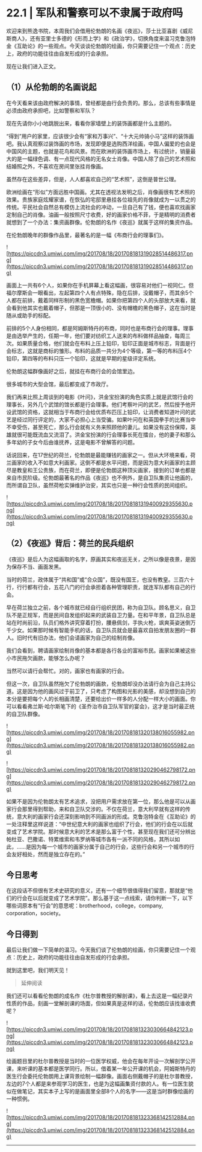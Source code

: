 # 22.1 | 军队和警察可以不隶属于政府吗

欢迎来到熊逸书院，本周我们会借用伦勃朗的名画《夜巡》，莎士比亚喜剧《威尼斯商人》，还有亚里士多德的《形而上学》和《政治学》，切换角度来温习克鲁泡特金《互助论》的一些观点。今天谈谈伦勃朗的绘画，你只需要记住一个观点：历史上，政府的功能往往由自发形成的行会承担。

现在让我们进入正文。

## （1）从伦勃朗的名画说起

在今天看来该由政府解决的事情，曾经都是由行会负责的。那么，总该有些事情是必须由政府承担吧，比如警察和军队？

现在先请你小小地跳脱出来，看看你家墙壁上的装饰画都是什么主题的。

“得到”用户的家里，应该很少会有“家和万事兴”、“十大元帅骑小马”这样的装饰画吧。我认真观察过装饰画的市场，发现即便是选购西洋绘画，中国人偏爱的也会是中国风的主题，也就是花鸟和风景。而在欧洲的装饰画市场上，有过统计，销量最大的是一幅绿色调、有一点现代风格的无名女士肖像。中国人除了自己的艺术照和结婚照之外，不喜欢在房间里张挂肖像画。

虽然存在这些差异，但是，人人都喜欢自己的“艺术照”，这倒是普世公理。

欧洲绘画在“形似”方面远胜中国画。尤其在透视法发明之后，肖像画很有艺术照的效果。贵族家庭炫耀家谱，在恢弘的宅邸里悬挂各位祖先的肖像就成为一以贯之的传统。平民社会自然总有模仿上流社会的冲动，一旦自己有了钱，便也喜欢找画家定制自己的肖像。油画一般按照尺寸收费，好的画家价格不菲，于是精明的消费者就想到了一个办法：集资画群像。伦勃朗的名作《夜巡》就属于这样的集资作品。

在伦勃朗晚年的群像作品里，最著名的是一幅《布商行会的理事们》。

![https://piccdn3.umiwi.com/img/201708/18/201708181319028514486317.png](https://piccdn3.umiwi.com/img/201708/18/201708181319028514486317.png)

画面上一共有6个人，如果你在手机屏幕上看这幅画，很容易对他们一视同仁。但福尔摩斯会一眼看出，左起第四个人有点特殊，隐在后排，没戴帽子，而其余5个人都在前排，戴着同样形制的黑色宽檐帽。如果你把第四个人的头部放大来看，就会看到他其实也戴着帽子，但那是一顶很小的、没有帽檐的黑色帽子，这在当时是随从或助手的标配。

前排的5个人身份相同，都是阿姆斯特丹的布商，同时也是布商行会的理事。理事是由选举产生的，任期一年，他们要对纺织工人送来的布料做样品抽查，每周三次。如果质量合格，他们就会在布料上压上铅印，铅印正面是城市标志，背面是行会标志，这就是商标的雏形。布料的品质一共分为4个等级，第一等的布料压4个铅印，第四等的布料只压一个铅印，这就是早期的星级评定系统。

伦勃朗这幅群像画好之后，就挂在布商行会的会馆里边。

很多城市的大型会馆，最后都变成了市政厅。

我们再来比照上周谈到的电影《叶问》，洪金宝扮演的角色实质上就是武馆行会的理事长，另外几个武馆的馆长都是行会理事。他们考察叶问的武艺，然后授予他开设武馆的资格，这就相当于布商行会给优质布匹压上铅印，让消费者知道叶问的武艺是经过同行评定的，大家不必担心上当受骗。如果叶问在和英国拳手的比赛当中不幸受伤，甚至死亡，那么行会就有义务来照顾他的妻儿。如果没有这份保障，英雄就很可能既流血又流泪了。洪金宝扮演的行会理事长死在擂台，他的妻子和那么多年幼的子女今后由谁抚养，这是电影不曾解答的问题。

话说回来，在17世纪的荷兰，伦勃朗是最能赚钱的画家之一。但从大环境来看，荷兰画家的收入不如意大利画家。这倒不都是水平问题，而是因为意大利画家的主顾尽是教皇和王公贵族，而在荷兰，即便是伦勃朗这种顶尖画家，接到的订单也都是来自市民阶级。伦勃朗最著名的作品《夜巡》也不例外，是自卫队集资让他画的，而所谓自卫队，虽然荷枪实弹维护治安，其实也只是一种行会性质的民间组织。

![https://piccdn3.umiwi.com/img/201708/18/201708181319400929355630.png](https://piccdn3.umiwi.com/img/201708/18/201708181319400929355630.png)

## （2）《夜巡》背后：荷兰的民兵组织

《夜巡》是后人为这幅画取的名字，原画其实和夜巡无关，之所以像是夜景，是因为保存不当、画面发黑。

当时的荷兰，政体属于“共和国”或“合众国”，既没有国王，也没有教皇。三百六十行，行行都有行会，五花八门的行会承担着各种管理职责，就连军队都有自己的行会。

早在荷兰独立之前，各个城市就已经自行组织民团，称为自卫队。顾名思义，自卫队不是正规军，而是民间自发组织起来的武装自卫力量。在和平年景，自卫队总是站在时尚前沿，队员们格外讲究穿着打扮，腰悬佩剑，手执火枪，飒爽英姿迷倒万千少女。如果那时候有智能手机的话，自卫队员就会是最喜欢自拍发朋友圈的一群人。旧时代有旧办法，他们会请画家为自己的绘制肖像。

我们会看到，聘请画家绘制肖像的基本都是各行各业的富裕市民。画家如果被这些小市民拖欠画款，能够怎么办呢？

当然可以请行会帮忙。对的，画家也有画家的行会。

但这一次，自卫队虽然拖欠了伦勃朗的画款，伦勃朗却没办法请行会为自己主持公道。这是因为他的画风过于前卫了，只考虑了构图和光影的美感，却没想到自己的本分是要把每个人的长相画清楚，还要给出价一样多的人分配一样大小的画面。你可以看看弗兰斯·哈尔斯笔下的《圣乔治市自卫队军官的宴会》，这才是当时最正统的自卫队群像。

![https://piccdn3.umiwi.com/img/201708/18/201708181320138016055982.png](https://piccdn3.umiwi.com/img/201708/18/201708181320138016055982.png)

![https://piccdn3.umiwi.com/img/201708/18/201708181320290462798172.png](https://piccdn3.umiwi.com/img/201708/18/201708181320290462798172.png)

如果不是因为伦勃朗太有艺术追求，没把用户需求放在第一位，那么他是可以从画家行会那里得到帮助，来和自卫队交涉的。不仅在荷兰，意大利早就有这样的传统，意大利的画家行会还深刻影响到不同画派的形成。克鲁泡特金在《互助论》的一处注释里这样说道：“中世纪意大利的画家也组织了行会，他们的行会在以后就变成了艺术学院。那时候意大利的艺术是那么富于个性，甚至现在我们还可分辨出帕杜亚、巴撒诺、特累维索和韦罗纳等城市各有一派不同的风格，其所以如此，……是因为每一个城市的画家分属于自己的行会，这些行会和另一个城市的行会友好相处，然而是独立存在的。”

## 今日思考

在这段话不但很有艺术史研究的意义，还有一个细节很值得我们留意，那就是“他们的行会在以后就变成了艺术学院”。那么基于这一点线索，请你判断一下，以下哪些词原本有“行会”的意思呢：brotherhood，college，company, corporation，society。

## 今日得到

最后让我们做一下简单的温习。今天我们谈了伦勃朗的绘画，你只需要记住一个观点：历史上，政府的功能往往由自发形成的行会承担。

就到这里吧，我们明天见！

> 延伸阅读

我们还可以看看伦勃朗的成名作《杜尔普教授的解剖课》，看上去这是一幅纪录片性质的作品，刻画一堂解剖课的场面，但如果真是这样的话，伦勃朗应该找谁收费呢？

![https://piccdn3.umiwi.com/img/201708/18/201708181323030664842123.png](https://piccdn3.umiwi.com/img/201708/18/201708181323030664842123.png)

绘画题目里的杜尔普教授是当时的一位医学权威，他会在每年开设一次解剖学公开课，来听课的基本都是医学同行。所以，借着某一年公开课的机会，阿姆斯特丹的医生行会委托伦勃朗用上课背景绘制一幅群像。画面右侧戴帽子的是杜尔普教授，左边的7个人都是来参观学习的医生，也是为这幅画集资付款的人。有一位医生貌似在做笔记，其实本子上写的是画面里全部8个人的名字——这是当时群像绘画的一种惯例。

![https://piccdn3.umiwi.com/img/201708/18/201708181323368142512884.png](https://piccdn3.umiwi.com/img/201708/18/201708181323368142512884.png)

---
